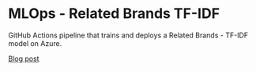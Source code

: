 # MLOps - Related Brands TF-IDF

GitHub Actions pipeline that trains and deploys a Related Brands - TF-IDF model on Azure.

[Blog post](https://dinispeixoto.com/posts/brand-recommendations-tf-idf/)
